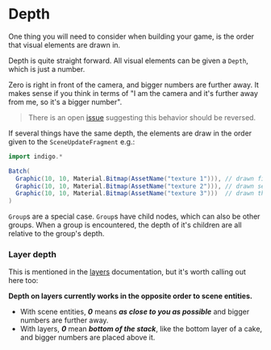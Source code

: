 # Depth

One thing you will need to consider when building your game, is the order that visual elements are drawn in.

Depth is quite straight forward. All visual elements can be given a `Depth`, which is just a number.

Zero is right in front of the camera, and bigger numbers are further away. It makes sense if you think in terms of "I am the camera and it's further away from me, so it's a bigger number".

> There is an open [issue](https://github.com/PurpleKingdomGames/indigo/issues/223) suggesting this behavior should be reversed.

If several things have the same depth, the elements are draw in the order given to the `SceneUpdateFragment` e.g.:

```scala
import indigo.*

Batch(
  Graphic(10, 10, Material.Bitmap(AssetName("texture 1"))), // drawn first (on the bottom)
  Graphic(10, 10, Material.Bitmap(AssetName("texture 2"))), // drawn second (on top of graphic1)
  Graphic(10, 10, Material.Bitmap(AssetName("texture 3")))  // drawn third (drawn last on top of graphic2)
)
```

`Group`s are a special case. `Group`s have child nodes, which can also be other groups. When a group is encountered, the depth of it's children are all relative to the group's depth.

### Layer depth

This is mentioned in the [layers](layers.md) documentation, but it's worth calling out here too:

**Depth on layers currently works in the opposite order to scene entities.**

- With scene entities, ***0*** means ***as close to you as possible*** and bigger numbers are further away.
- With layers, ***0*** mean ***bottom of the stack***, like the bottom layer of a cake, and bigger numbers are placed above it.
